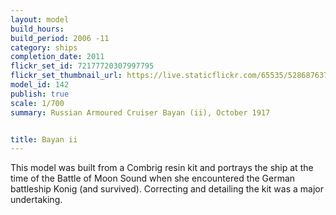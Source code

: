 ```yaml
---
layout: model
build_hours: 
build_period: 2006 -11
category: ships
completion_date: 2011
flickr_set_id: 72177720307997795
flickr_set_thumbnail_url: https://live.staticflickr.com/65535/52868763741_138860a25c_m.jpg
model_id: 142
publish: true
scale: 1/700
summary: Russian Armoured Cruiser Bayan (ii), October 1917


title: Bayan ii
---
```


This model was built from a Combrig resin kit and portrays the ship at the time of the Battle of Moon Sound when she encountered the German battleship Konig (and survived). Correcting and detailing the kit was a major undertaking.
